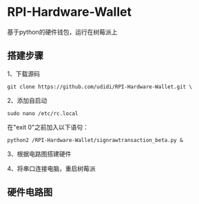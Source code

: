 # RPI-Hardware-Wallet
基于python的硬件钱包，运行在树莓派上

## 搭建步骤
1、下载源码

    git clone https://github.com/udidi/RPI-Hardware-Wallet.git \    
2、添加自启动

    sudo nano /etc/rc.local
  在"exit 0"之前加入以下语句：

    python2 /RPI-Hardware-Wallet/signrawtransaction_beta.py &
3、根据电路图搭建硬件

4、将串口连接电脑，重启树莓派

## 硬件电路图
